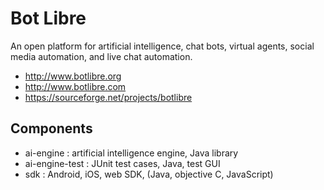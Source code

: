 # Bot Libre
An open platform for artificial intelligence, chat bots, virtual agents, social media automation, and live chat automation.

* http://www.botlibre.org
* http://www.botlibre.com
* https://sourceforge.net/projects/botlibre

## Components

* ai-engine : artificial intelligence engine, Java library
* ai-engine-test : JUnit test cases, Java, test GUI
* sdk : Android, iOS, web SDK, (Java, objective C, JavaScript)
